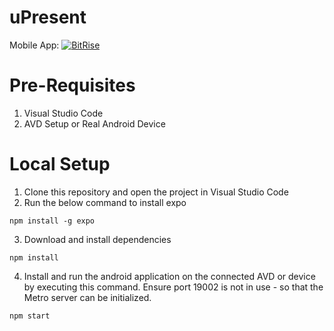 # uPresent

Mobile App: [![BitRise](https://app.bitrise.io/app/94539fb2e1e99188/status.svg?token=UdpO7BVErEwwgVQ-IR-PRQ&branch=master)](https://app.bitrise.io/app/94539fb2e1e99188/status.svg?token=UdpO7BVErEwwgVQ-IR-PRQ&branch=master)

# Pre-Requisites

1. Visual Studio Code
2. AVD Setup or Real Android Device

# Local Setup

1. Clone this repository and open the project in Visual Studio Code
2. Run the below command to install expo

```
npm install -g expo
```

3. Download and install dependencies

```
npm install
```

4. Install and run the android application on the connected AVD or device by executing this command. Ensure port 19002 is not in use - so that the Metro server can be initialized.

```
npm start
```
